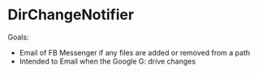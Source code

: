 # DirChangeNotifier
Goals:
* Email of FB Messenger if any files are added or removed from a path
* Intended to Email when the Google G: drive changes
